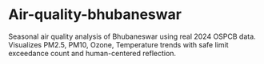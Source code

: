 # Air-quality-bhubaneswar
Seasonal air quality analysis of Bhubaneswar using real 2024 OSPCB data. Visualizes PM2.5, PM10, Ozone, Temperature trends with safe limit exceedance count and human-centered reflection.
